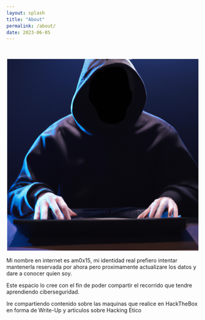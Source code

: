 ```yaml
---
layout: splash
title: "About"
permalink: /about/
date: 2023-06-05
---
```

<br>
<p align="center">
<img src="/assets/images/about/about-image.png" width="500" height="500" />
</p>

Mi nombre en internet es am0x15, mi identidad real prefiero intentar mantenerla reservada por ahora pero proximamente
actualizare los datos y dare a conocer quien soy.

Este espacio lo cree con el fin de poder compartir el recorrido que tendre aprendiendo ciberseguridad.

Ire compartiendo contenido sobre las maquinas que realice en HackTheBox en forma de Write-Up y articulos sobre Hacking Etico


